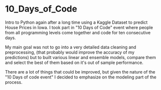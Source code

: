 # 10_Days_of_Code
Intro to Python again after a long time using a Kaggle Dataset to predict House Prices in Iowa. 
I took part in "10 Days of Code" event where people from all programming levels come together and code for ten consecutive days.

My main goal was not to go into a very detailed data cleaning and preprocessing,
(that probably would improve the accuracy of my predictions) but to built various linear and ensemble models, compare them and
select the best of them based on it's out of sample performance.

There are a lot of things that could be improved, but given the nature of the "10 Days of code event" I decided to emphasize 
on the modeling part of the process.
